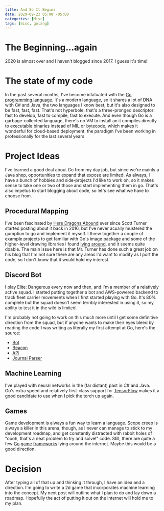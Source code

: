 ```yaml
---
title: And So It Begins
date: 2020-09-23 05:00 -05:00
categories: [Misc]
tags: [misc, golang]
---
```


# The Beginning...again
2020 is almost over and I haven't blogged since 2017.  I guess it's time!

# The state of my code
In the past several months, I've become infatuated with the [Go programming language](https://www.golang.org).  It's a modern language, so it shares a lot of DNA with C# and Java, the two languages I know best, but it's also designed to be fast, fast, fast.  That's not hyperbole, that's a three-pronged descriptor: fast to develop, fast to compile, fast to execute.  And even though Go is a garbage-collected language, there's no VM to install an it compiles directly to executable binaries instead of MIL or bytecode, which makes it wonderful for cloud-based deployment, the paradigm I've been working in professionally for the last several years.

# Project Ideas
I've learned a good deal about Go from my day job, but since we're mainly a Java shop, opportunities to expand that expose are limited.  As always, I have a bunch of hobbies and side-projects I'd like to work on, so it makes sense to take one or two of those and start implementing them in go.  That's also impetus to start blogging about code, so let's see what we have to choose from.

## Procedural Mapping
I've been fascinated by [Here Dragons Abound](https://heredragonsabound.blogspot.com) ever since Scott Turner started posting about it back in 2016, but I've never acually mustered the gumption to go and implement it myself.  I threw together a couple of example projects to get familiar with Go's image package and some of the higher-level drawing libraries I found [lying](https://github.com/fogleman/gg) [around](https://github.com/llgcode/draw2d), and it seems quite doable.  The main issue here is that Mr. Turner has done such a great job on his blog that I'm not sure there are any areas I'd want to modify as I port the code, so I don't know that it would hold my interest.

## Discord Bot
I play Elite: Dangerous every now and then, and I'm a member of a relatively active squad.  I started putting together a bot and AWS-powered backend to track fleet carrier movements when I first started playing with Go.  It's 80% complete but the squad doesn't seem terribly interested in using it, so my ability to test it in the wild is limited.

I'm probably not going to work on this much more until I get some definitive direction from the squad, but if anyone wants to make their eyes bleed by reading the code I was writing as literally my first attempt at Go, here's the source:
*  [Bot](https://gitlab.com/kintar1900/astropath-bot)
*  [Beacon](https://gitlab.com/kintar1900/astropath-bot)
*  [API](https://gitlab.com/kintar1900/astropath-api)
*  [Journal Parser](https://gitlab.com/kintar1900/ed-journal)

## Machine Learning
I've played with neural networks in the (far distant) past in C# and Java.  Go's extra speed and relatively first-class support for [TensorFlow](https://www.tensorflow.org) makes it a good candidate to use when I pick the torch up again.

## Games
Game development is always a fun way to learn a language.  Scope creep is always a killer in this arena, though, as I never can manage to stick to my development roadmap, and get constantly distracted with rabbit holes of "oooh, that's a neat problem to try and solve!" code.  Still, there are quite a few [Go](https://github.com/hajimehoshi/ebiten) [game](https://github.com/g3n/engine) [frameworks](https://github.com/faiface/pixel) lying around the internet.  Maybe this would be a good direction.

# Decision
After typing all of that up and thinking it through, I have an idea and a direction.  I'm going to write a 2d game that incorporates machine learning into the concept.  My next post will outline what I plan to do and lay down a roadmap.  Hopefully the act of putting it out on the internet will hold me to my plan.